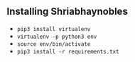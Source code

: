 ## Installing Shriabhaynobles

- `pip3 install virtualenv`
- `virtualenv -p python3 env`
- `source env/bin/activate`
- `pip3 install -r requirements.txt`
